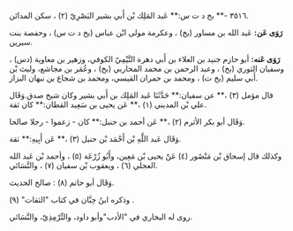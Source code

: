 ٣٥١٦ -** بخ د ت س:** عَبد المَلِك بْن أَبي بشير البَصْرِيّ (٢) ، سكن المدائن.

**رَوَى عَن:** عَبد الله بن مساور (بخ) ، وعكرمة مولى ابْن عباس (بخ د ت س) ، وحفصة بنت سيرين.

**رَوَى عَنه:** أبو حازم جنيد بن العلاء بن أَبي دهرة التَّيْمِيّ الكوفي، وزهير بن معاوية (دس) ، وسفيان الثوري (بخ) ، وعبد الرحمن بن محمد المحاربي (بخ) ، وعُمَر بن مجاشع، وليث بْن أَبي سليم (بخ ت) ، ومحمد بن حمران القيسي، ومحمد بن شجاع بن نبهان البزاز.

قال مؤمل (٣) ،** عن سفيان:** حَدَّثَنَا عَبد المَلِك بن أَبي بشير وكان شيخ صدق.وَقَال علي بْن المديني (١) ،** عَن يحيى بن سَعِيد القطان:** كان ثقة.

وَقَال أبو بكر الأثرم (٢) ،** عَن أحمد بن حنبل:** كان - زعموا - رجلا صالحا.

وَقَال عَبد اللَّهِ بْن أَحْمَد بْن حنبل (٣) ،** عَن أَبِيهِ:** ثقة.

وكذلك قال إسحاق بْن مَنْصُور (٤) عَنْ يحيى بْن مَعِين، وأَبُو زُرْعَة (٥) ، وأحمد بْن عَبد الله العجلي (٦) ، ويعقوب بْن سفيان (٧) ، والنَّسَائي.

وَقَال أبو حاتم (٨) : صالح الحديث.

وذكره ابنُ حِبَّان في كتاب "الثقات" (٩) .

روى له البخاري في "الأدب"وأبو داود، والتِّرْمِذِيّ، والنَّسَائي.